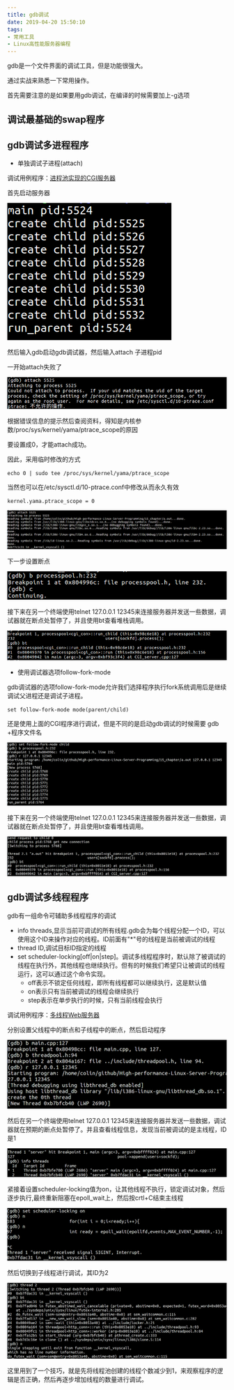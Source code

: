 ```yaml
---
title: gdb调试
date: 2019-04-20 15:50:10
tags:
- 常用工具
- Linux高性能服务器编程
---
```


gdb是一个文件界面的调试工具，但是功能很强大。

通过实战来熟悉一下常用操作。

首先需要注意的是如果要用gdb调试，在编译的时候需要加上-g选项

<!--more-->

## 调试最基础的swap程序







## gdb调试多进程程序

- 单独调试子进程(attach)

调试用例程序：[进程池实现的CGI服务器](https://github.com/oldbuffalo/High-performance-Linux-Server-Programming/blob/master/15_chapter/CGI_server.cpp)

首先启动服务器

![](/pic/CGI调试1.png)

然后输入gdb启动gdb调试器，然后输入attach 子进程pid

一开始attach失败了

![](/pic/CGI调试2.png)

根据错误信息的提示然后查阅资料，得知是内核参数/proc/sys/kernel/yama/ptrace_scope的原因

要设置成0，才能attach成功。

因此，采用临时修改的方式

```
echo 0 | sudo tee /proc/sys/kernel/yama/ptrace_scope
```

当然也可以在/etc/sysctl.d/10-ptrace.conf中修改从而永久有效

```
kernel.yama.ptrace_scope = 0
```

![](/pic/CGI调试3.png)

下一步设置断点

![](/pic/CGI调试4.png)

接下来在另一个终端使用telnet 127.0.0.1 12345来连接服务器并发送一些数据，调试器就在断点处暂停了，并且使用bt查看堆栈调用。

![](/pic/CGI调试5.png)

- 使用调试器选项follow-fork-mode

gdb调试器的选项follow-fork-mode允许我们选择程序执行fork系统调用后是继续调试父进程还是调试子进程。

```
set follow-fork-mode mode(parent/child)
```

还是使用上面的CGI程序进行调试，但是不同的是启动gdb调试的时候需要  gdb +程序文件名

![](/pic/CGI调试6.png)

接下来在另一个终端使用telnet 127.0.0.1 12345来连接服务器并发送一些数据，调试器就在断点处暂停了，并且使用bt查看堆栈调用。

![](/pic/CGI调试7.png)

## gdb调试多线程程序

gdb有一组命令可辅助多线程程序的调试

- info threads,显示当前可调试的所有线程.gdb会为每个线程分配一个ID，可以使用这个ID来操作对应的线程。ID前面有"*"号的线程是当前被调试的线程
- thread ID,调试目标ID指定的线程
- set scheduler-locking[off|on|step]。调试多线程程序时，默认除了被调试的线程在执行外，其他线程也继续执行。但有的时候我们希望只让被调试的线程运行，这可以通过这个命令实现。
  - off表示不锁定任何线程，即所有线程都可以继续执行，这是默认值
  - on表示只有当前被调试的线程会继续执行
  - step表示在单步执行的时候，只有当前线程会执行

调试用例程序：[多线程Web服务器](https://github.com/oldbuffalo/High-performance-Linux-Server-Programming/tree/master/15_chapter/Web_server)

分别设置父线程中的断点和子线程中的断点，然后启动程序

![](/pic/Web调试1.png)

然后在另一个终端使用telnet 127.0.0.1 12345来连接服务器并发送一些数据，调试器就在预期的断点处暂停了。并且查看线程信息，发现当前被调试的是主线程，ID是1

![](/pic/Web调试2.png)

紧接着设置scheduler-locking值为on，让其他线程不执行，锁定调试对象，然后逐步执行,最终重新阻塞在epoll_wait上，然后按crtl+C结束主线程

![](/pic/Web调试3.png)

然后切换到子线程进行调试，其ID为2

![](/pic/Web调试4.png)

这里用到了一个技巧，就是先将线程池创建的线程个数减少到1，来观察程序的逻辑是否正确，然后再逐步增加线程的数量进行调试。